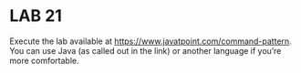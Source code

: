 # LAB 21

Execute the lab available at https://www.javatpoint.com/command-pattern. You can use Java (as called out in the link) or another language if you’re more comfortable.